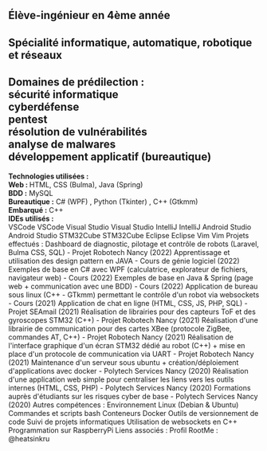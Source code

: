<b>Élève-ingénieur en 4ème année</b><br>
-----------------
<b>Spécialité informatique, automatique, robotique et réseaux</b><br>
-----------------
<b>Domaines de prédilection :</b><br>
sécurité informatique<br>
cyberdéfense<br>
pentest<br>
résolution de vulnérabilités<br>
analyse de malwares<br>
développement applicatif (bureautique)<br>
-----------------
<b>Technologies utilisées :</b><br>
  <b>Web : </b>HTML, CSS (Bulma), Java (Spring)<br>
  <b>BDD :</b> MySQL<br>
<b>Bureautique :</b> C# (WPF) , Python (Tkinter) , C++ (Gtkmm)<br>
<b>Embarqué :</b> C++ <br>
<b>IDEs utilisés :</b><br>
VSCode VSCode
Visual Studio Visual Studio
IntelliJ IntelliJ
Android Studio Android Studio
STM32Cube STM32Cube
Eclipse Eclipse
Vim Vim
Projets effectués :
Dashboard de diagnostic, pilotage et contrôle de robots (Laravel, Bulma CSS, SQL) - Projet Robotech Nancy (2022)
Apprentissage et utilisation des design pattern en JAVA - Cours de génie logiciel (2022)
Exemples de base en C# avec WPF (calculatrice, explorateur de fichiers, navigateur web) - Cours (2022)
Exemples de base en Java & Spring (page web + communication avec une BDD) - Cours (2022)
Application de bureau sous linux (C++ - GTkmm) permettant le contrôle d'un robot via websockets - Cours (2021)
Application de chat en ligne (HTML, CSS, JS, PHP, SQL) - Projet SEAmail (2021)
Réalisation de librairies pour des capteurs ToF et des gyroscopes STM32 (C++) - Projet Robotech Nancy (2021)
Réalisation d'une librairie de communication pour des cartes XBee (protocole ZigBee, commandes AT, C++) - Projet Robotech Nancy (2021)
Réalisation de l'interface graphique d'un écran STM32 dédié au robot (C++) + mise en place d'un protocole de communication via UART - Projet Robotech Nancy (2021)
Maintenance d'un serveur sous ubuntu + création/déploiement d'applications avec docker - Polytech Services Nancy (2020)
Réalisation d'une application web simple pour centraliser les liens vers les outils internes (HTML, CSS, PHP) - Polytech Services Nancy (2020)
Formations auprès d'étudiants sur les risques cyber de base - Polytech Services Nancy (2020)
Autres compétences :
Environnement Linux (Debian & Ubuntu)
Commandes et scripts bash
Conteneurs Docker
Outils de versionnement de code
Suivi de projets informatiques
Utilisation de websockets en C++
Programmation sur RaspberryPi
Liens associés :
Profil RootMe : @heatsinkru
